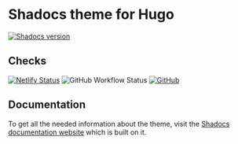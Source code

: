 # Shadocs theme for Hugo

[![Shadocs version](https://img.shields.io/github/package-json/v/jgazeau/shadocs/main)](https://github.com/jgazeau/shadocs/releases/)

## Checks

[![Netlify Status](https://api.netlify.com/api/v1/badges/37c46c00-9102-4f93-bbd5-84916f2a400d/deploy-status)](https://app.netlify.com/sites/shadocs/overview)
![GitHub Workflow Status](https://img.shields.io/github/actions/workflow/status/jgazeau/shadocs/branches.yml?branch=main&label=CI/CD)
[![GitHub](https://img.shields.io/github/license/jgazeau/shadocs)](LICENSE)

## Documentation

To get all the needed information about the theme, visit the [Shadocs documentation website](https://shadocs.netlify.app/) which is built on it.
